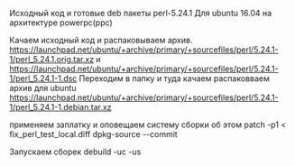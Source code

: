 Исходный код и готовые deb пакеты perl-5.24.1 Для ubuntu 16.04 на архитектуре powerpc(ppc)

Качаем исходный код и распаковываем архив.
https://launchpad.net/ubuntu/+archive/primary/+sourcefiles/perl/5.24.1-1/perl_5.24.1.orig.tar.xz и https://launchpad.net/ubuntu/+archive/primary/+sourcefiles/perl/5.24.1-1/perl_5.24.1-1.dsc
Переходим в папку и туда качаем распаковваем архив для ubuntu
https://launchpad.net/ubuntu/+archive/primary/+sourcefiles/perl/5.24.1-1/perl_5.24.1-1.debian.tar.xz

применяем заплатку и оповещаем систему сборки об этом
patch -p1 < fix_perl_test_local.diff
dpkg-source --commit

Запускаем сборек
debuild -uc -us


